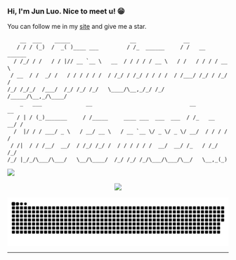 ### Hi, I'm Jun Luo. Nice to meet u! :grin:

You can follow me in my [site](https://doubibani.github.io/) and give me a star.
```
    __  ___    _____                   __               __              
   / / / (_)  /  _( )____ ___         / /_  ______     / /   __  ______ 
  / /_/ / /   / / |// __ `__ \   __  / / / / / __ \   / /   / / / / __ \
 / __  / /  _/ /   / / / / / /  / /_/ / /_/ / / / /  / /___/ /_/ / /_/ /
/_/ /_/_/  /___/  /_/ /_/ /_/   \____/\__,_/_/ /_/  /_____/\__,_/\____/ 
    _   ___              __                               __           __
   / | / (_)_______     / /_____     ____ ___  ___  ___  / /_   __  __/ /
  /  |/ / / ___/ _ \   / __/ __ \   / __ `__ \/ _ \/ _ \/ __/  / / / / / 
 / /|  / / /__/  __/  / /_/ /_/ /  / / / / / /  __/  __/ /_   / /_/ /_/  
/_/ |_/_/\___/\___/   \__/\____/  /_/ /_/ /_/\___/\___/\__/   \__,_(_)  
```





<img src="https://readme-typing-svg.herokuapp.com?duration=2500&lines=Hi%2C+I'm+JunLuo!" href="https://github.com/valensce"><br>
<div align="center">
	<p>
		<img src = "https://readme-typing-svg.herokuapp.com?duration=2500&size=26&color=20C20E&center=true&lines=Nice+to+meet+u">
	</p>
<img align="center" href="https://github.com/Valensce" src="https://raw.githubusercontent.com/Valensce/Valensce/output/github-contribution-grid-snake.svg"><br><hr>
</div>
<!--

**DouBiBaNi/DouBiBaNi** is a ✨ _special_ ✨ repository because its `README.md` (this file) appears on your GitHub profile.
<img src="https://readme-typing-svg.herokuapp.com?duration=2500&lines=This+is+JunLuo%2C+an+alt+account" href="https://github.com/valensce"><br><hr>

Here are some ideas to get you started:

- 🔭 I’m currently working on ...
- 🌱 I’m currently learning ...
- 👯 I’m looking to collaborate on ...
- 🤔 I’m looking for help with ...
- 💬 Ask me about ...
- 📫 How to reach me: ...
- 😄 Pronouns: ...
- ⚡ Fun fact: ...
-->
